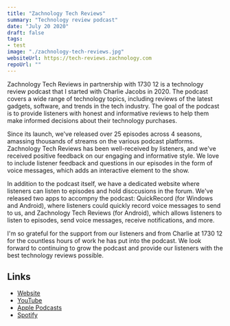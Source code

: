 ```yaml
---
title: "Zachnology Tech Reviews"
summary: "Technology review podcast"
date: "July 20 2020"
draft: false
tags:
- test
image: "./zachnology-tech-reviews.jpg"
websiteUrl: https://tech-reviews.zachnology.com
repoUrl: ""
---
```


Zachnology Tech Reviews in partnership with 1730 12 is a technology review podcast that I started with Charlie Jacobs in 2020. The podcast covers a wide range of technology topics, including reviews of the latest gadgets, software, and trends in the tech industry. The goal of the podcast is to provide listeners with honest and informative reviews to help them make informed decisions about their technology purchases.

Since its launch, we've released over 25 episodes across 4 seasons, amassing thousands of streams on the various podcast platforms. Zachnology Tech Reviews has been well-received by listeners, and we've received positive feedback on our engaging and informative style. We love to include listener feedback and questions in our episodes in the form of voice messages, which adds an interactive element to the show.

In addition to the podcast itself, we have a dedicated website where listeners can listen to episodes and hold disccusions in the forum. We've released two apps to accompny the podcast: QuickRecord (for Windows and Android), where listeners could quickly record voice messages to send to us, and Zachnology Tech Reviews (for Android), which allows listeners to listen to episodes, send voice messages, receive notifications, and more.

I'm so grateful for the support from our listeners and from Charlie at 1730 12 for the countless hours of work he has put into the podcast. We look forward to continuing to grow the podcast and provide our listeners with the best technology reviews possible.

## Links
- [Website](https://tech-reviews.zachnology.com)
- [YouTube](https://www.youtube.com/@zachnologytechreviews)
- [Apple Podcasts](https://podcasts.apple.com/us/podcast/zachnology-tech-reviews/id1520464811)
- [Spotify](https://open.spotify.com/show/3Sj5YjXcsbAZAbqlZM1BmD)